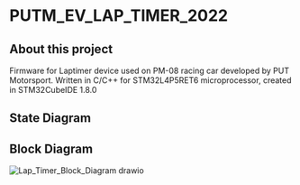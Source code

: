 # PUTM_EV_LAP_TIMER_2022
## About this project
  Firmware for Laptimer device used on PM-08 racing car developed by PUT Motorsport. 
Written in C/C++ for STM32L4P5RET6 microprocessor, created in STM32CubeIDE 1.8.0
## State Diagram

## Block Diagram
![Lap_Timer_Block_Diagram drawio](https://user-images.githubusercontent.com/94369639/156026390-378947ad-38d6-482e-b2fa-1bb3afe6d8b1.png)
